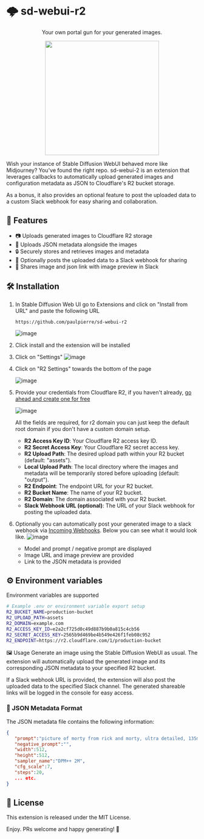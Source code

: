 # 🌩️ sd-webui-r2

<div align="center">
Your own portal gun for your generated images.

<img src="https://media0.giphy.com/media/v1.Y2lkPTc5MGI3NjExcDBzZGF2azBnZ2F0YzJqbzBodWc5enZhaDM1YmFqZnQ1cnZmOG9mZCZlcD12MV9pbnRlcm5hbF9naWZfYnlfaWQmY3Q9Zw/3oriNTivEJZ1ASRnMc/giphy.gif" width="300" /></div>

Wish your instance of Stable Diffusion WebUI behaved more like Midjourney? You've found the right repo. sd-webui-2 is an extension that leverages callbacks to automatically upload generated images and configuration metadata as JSON to Cloudflare's R2 bucket storage.

As a bonus, it also provides an optional feature to post the uploaded data to a custom Slack webhook for easy sharing and collaboration.

## 🚀 Features

- 📷 Uploads generated images to Cloudflare R2 storage
- 📝 Uploads JSON metadata alongside the images
- 🔒 Securely stores and retrieves images and metadata
- 💬 Optionally posts the uploaded data to a Slack webhook for sharing
- 🔗 Shares image and json link with image preview in Slack

## 🛠️ Installation

1. In Stable Diffusion Web UI go to Extensions and click on "Install from URL" and paste the following URL

    ```
    https://github.com/paulpierre/sd-webui-r2
    ```

    ![image](https://github.com/paulpierre/sd-webui-r2/blob/main/img/7.png?raw=true)

2. Click install and the extension will be installed
3. Click on "Settings"
    ![image](https://github.com/paulpierre/sd-webui-r2/blob/main/img/2.png?raw=true)

4. Click on "R2 Settings" towards the bottom of the page
    
    ![image](https://github.com/paulpierre/sd-webui-r2/blob/main/img/3.png?raw=true)

5. Provide your credentials from Cloudflare R2, if you haven't already, [go ahead and create one for free](https://developers.cloudflare.com/r2/)

    ![image](https://github.com/paulpierre/sd-webui-r2/blob/main/img/2.png?raw=true)

    All the fields are required, for r2 domain you can just keep the default root domain if you don't have a custom domain setup.

    - **R2 Access Key ID**: Your Cloudflare R2 access key ID.
    - **R2 Secret Access Key**: Your Cloudflare R2 secret access key.
    - **R2 Upload Path**: The desired upload path within your R2 bucket (default: "assets").
    - **Local Upload Path**: The local directory where the images and metadata will be temporarily stored before uploading (default: "output").
    - **R2 Endpoint**: The endpoint URL for your R2 bucket.
    - **R2 Bucket Name**: The name of your R2 bucket.
    - **R2 Domain**: The domain associated with your R2 bucket.
    - **Slack Webhook URL (optional)**: The URL of your Slack webhook for posting the uploaded data.

1. Optionally you can automatically post your generated image to a slack webhook via [Incoming Webhooks](https://api.slack.com/messaging/webhooks). Below you can see what it would look like.
    ![image](https://github.com/paulpierre/sd-webui-r2/blob/main/img/8.png?raw=true)

    - Model and prompt / negative prompt are displayed
    - Image URL and image preview are provided
    - Link to the JSON metadata is provided

## ⚙️ Environment variables
Environment variables are supported

```bash
# Example .env or environment variable export setup
R2_BUCKET_NAME=production-bucket
R2_UPLOAD_PATH=assets
R2_DOMAIN=example.com
R2_ACCESS_KEY_ID=e2a2cf725d0c49d887b9b0a815c4cb56
R2_SECRET_ACCESS_KEY=2565b9d469be4b549e426f1feb08c952
R2_ENDPOINT=https://r2.cloudflare.com/1/production-bucket
```



🖼️ Usage
Generate an image using the Stable Diffusion WebUI as usual.
The extension will automatically upload the generated image and its corresponding JSON metadata to your specified R2 bucket.

If a Slack webhook URL is provided, the extension will also post the uploaded data to the specified Slack channel.
The generated shareable links will be logged in the console for easy access.

### 📄 JSON Metadata Format
The JSON metadata file contains the following information:
```json
{
   "prompt":"picture of morty from rick and morty, ultra detailed, 135mm",
   "negative_prompt":"",
   "width":512,
   "height":512,
   "sampler_name":"DPM++ 2M",
   "cfg_scale":7,
   "steps":20,
   ... etc.
}
```

## 📜 License
This extension is released under the MIT License.

Enjoy. PRs welcome and happy generating! 🎉